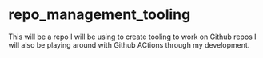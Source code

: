 # repo_management_tooling
This will be a repo I will be using to create tooling to work on Github repos
I will also be playing around with Github ACtions through my development. 
